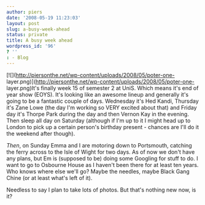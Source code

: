 ```yaml
---
author: piers
date: '2008-05-19 11:23:03'
layout: post
slug: a-busy-week-ahead
status: private
title: A busy week ahead
wordpress_id: '96'
? ''
: - Blog
---
```


[![](http://piersonthe.net/wp-content/uploads/2008/05/poter-one-
layer.png)](http://piersonthe.net/wp-content/uploads/2008/05/poter-one-
layer.png)It's finally week 15 of semester 2 at UniS. Which means it's end of
year show (EOYS). It's looking like an awesome lineup and generally it's going
to be a fantastic couple of days. Wednesday it's Hed Kandi, Thursday it's Zane
Lowe (the day I'm working so VERY excited about that) and Friday day it's
Thorpe Park during the day and then Vernon Kay in the evening. Then sleep all
day on Saturday (although if I'm up to it I might head up to London to pick up
a certain person's birthday present - chances are I'll do it the weekend after
though).

_Then_, on Sunday Emma and I are motoring down to Portsmouth, catching the
ferry across to the Isle of Wight for two days. As of now we don't have any
plans, but Em is (supposed to be) doing some Googling for stuff to do. I want
to go to Osbourne House as I haven't been there for at least ten years. Who
knows where else we'll go? Maybe the needles, maybe Black Gang Chine (or at
least what's left of it).

Needless to say I plan to take lots of photos. But that's nothing new now, is
it?

